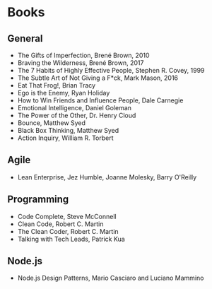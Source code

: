 # Books

## General

- The Gifts of Imperfection, Brené Brown, 2010
- Braving the Wilderness, Brené Brown, 2017
- The 7 Habits of Highly Effective People, Stephen R. Covey, 1999
- The Subtle Art of Not Giving a F*ck, Mark Mason, 2016
- Eat That Frog!, Brian Tracy
- Ego is the Enemy, Ryan Holiday
- How to Win Friends and Influence People, Dale Carnegie
- Emotional Intelligence, Daniel Goleman
- The Power of the Other, Dr. Henry Cloud
- Bounce, Matthew Syed
- Black Box Thinking, Matthew Syed
- Action Inquiry, William R. Torbert

## Agile

- Lean Enterprise, Jez Humble, Joanne Molesky, Barry O'Reilly

## Programming

- Code Complete, Steve McConnell
- Clean Code, Robert C. Martin
- The Clean Coder, Robert C. Martin
- Talking with Tech Leads, Patrick Kua

## Node.js

- Node.js Design Patterns, Mario Casciaro and Luciano Mammino